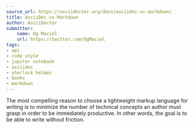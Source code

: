 ```yaml
---
source_url: https://asciidoctor.org/docs/asciidoc-vs-markdown/
title: AsciiDoc vs Markdown
author: AsciiDoctor
submitter:
    name: Og Maciel
    url: https://twitter.com/OgMaciel
tags:
- api
- code style
- jupiter notebook
- asciidoc
- sherlock holmes
- books
- markdown
---
```


The most compelling reason to choose a lightweight markup language for writing is to minimize the number of technical concepts an author must grasp in order to be immediately productive. In other words, the goal is to be able to write without friction.
